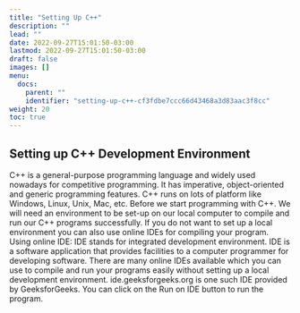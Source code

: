 ```yaml
---
title: "Setting Up C++"
description: ""
lead: ""
date: 2022-09-27T15:01:50-03:00
lastmod: 2022-09-27T15:01:50-03:00
draft: false
images: []
menu:
  docs:
    parent: ""
    identifier: "setting-up-c++-cf3fdbe7ccc66d43468a3d83aac3f8cc"
weight: 20
toc: true
---
```


## Setting up C++ Development Environment

C++ is a general-purpose programming language and widely used nowadays for competitive programming. It has imperative, object-oriented and generic programming features. 
C++ runs on lots of platform like Windows, Linux, Unix, Mac, etc. Before we start programming with C++. We will need an environment to be set-up on our local computer to compile and run our C++ programs successfully. If you do not want to set up a local environment you can also use online IDEs for compiling your program.
Using online IDE: IDE stands for integrated development environment. IDE is a software application that provides facilities to a computer programmer for developing software. There are many online IDEs available which you can use to compile and run your programs easily without setting up a local development environment.
ide.geeksforgeeks.org is one such IDE provided by GeeksforGeeks. 
You can click on the Run on IDE button to run the program.